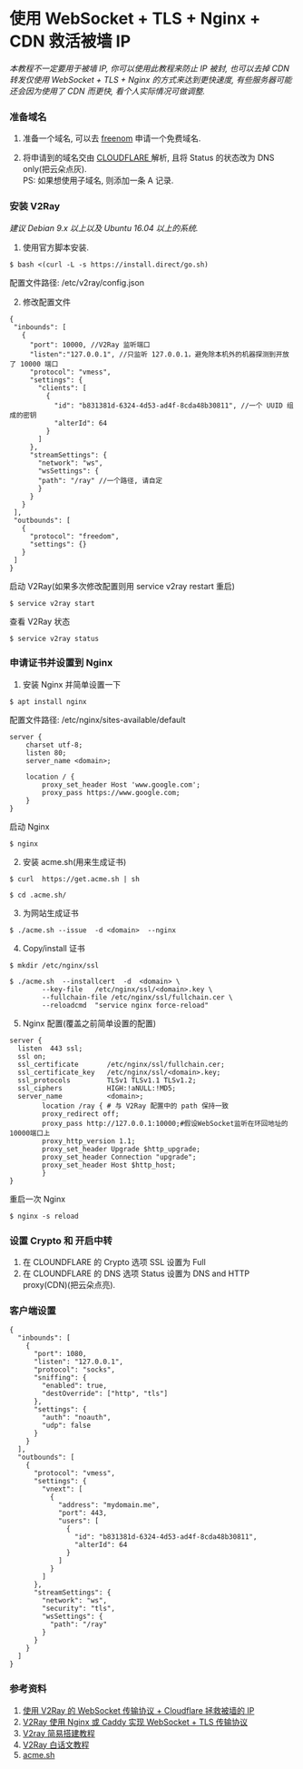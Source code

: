 # 使用 WebSocket + TLS + Nginx + CDN 救活被墙 IP
<i>本教程不一定要用于被墙 IP, 你可以使用此教程来防止 IP 被封, 也可以去掉 CDN 转发仅使用 WebSocket + TLS + Nginx 的方式来达到更快速度, 有些服务器可能还会因为使用了 CDN 而更快, 看个人实际情况可做调整.</i>
### 准备域名
1. 准备一个域名, 可以去 <a href="https://my.freenom.com/">freenom</a> 申请一个免费域名.

2. 将申请到的域名交由 <a href="https://dash.cloudflare.com/"> CLOUDFLARE </a> 解析, 且将 Status 的状态改为 DNS only(把云朵点灰).<br>PS: 如果想使用子域名, 则添加一条 A 记录.

### 安装 V2Ray
<i>建议 Debian 9.x 以上以及 Ubuntu 16.04 以上的系统.</i>

1. 使用官方脚本安装.
```
$ bash <(curl -L -s https://install.direct/go.sh)
```
配置文件路径: /etc/v2ray/config.json

2. 修改配置文件
 ```
 {
  "inbounds": [
    {
      "port": 10000, //V2Ray 监听端口
      "listen":"127.0.0.1", //只监听 127.0.0.1，避免除本机外的机器探测到开放了 10000 端口
      "protocol": "vmess",
      "settings": {
        "clients": [
          {
            "id": "b831381d-6324-4d53-ad4f-8cda48b30811", //一个 UUID 组成的密钥
            "alterId": 64
          }
        ]
      },
      "streamSettings": {
        "network": "ws",
        "wsSettings": {
        "path": "/ray" //一个路径, 请自定
        }
      }
    }
  ],
  "outbounds": [
    {
      "protocol": "freedom",
      "settings": {}
    }
  ]
}
```
 启动 V2Ray(如果多次修改配置则用 service v2ray restart 重启)
 ```
 $ service v2ray start
 ```
 查看 V2Ray 状态
 ```
 $ service v2ray status
 ```
 
### 申请证书并设置到 Nginx
1. 安装 Nginx 并简单设置一下
```
$ apt install nginx
```
配置文件路径: /etc/nginx/sites-available/default
```
server {
    charset utf-8;
    listen 80;
    server_name <domain>;

    location / {
        proxy_set_header Host 'www.google.com';
        proxy_pass https://www.google.com;
    }
}
```
启动 Nginx 
```
$ nginx
```

2. 安装 acme.sh(用来生成证书)
```
$ curl  https://get.acme.sh | sh
```
```
$ cd .acme.sh/
```

3. 为网站生成证书
```
$ ./acme.sh --issue  -d <domain>  --nginx
```

4. Copy/install 证书
```
$ mkdir /etc/nginx/ssl
```
```
$ ./acme.sh  --installcert  -d  <domain> \
        --key-file   /etc/nginx/ssl/<domain>.key \
        --fullchain-file /etc/nginx/ssl/fullchain.cer \
        --reloadcmd  "service nginx force-reload"
```

5. Nginx 配置(覆盖之前简单设置的配置)
```
server {
  listen  443 ssl;
  ssl on;
  ssl_certificate       /etc/nginx/ssl/fullchain.cer;
  ssl_certificate_key   /etc/nginx/ssl/<domain>.key;
  ssl_protocols         TLSv1 TLSv1.1 TLSv1.2;
  ssl_ciphers           HIGH:!aNULL:!MD5;
  server_name           <domain>;
        location /ray { # 与 V2Ray 配置中的 path 保持一致
        proxy_redirect off;
        proxy_pass http://127.0.0.1:10000;#假设WebSocket监听在环回地址的10000端口上
        proxy_http_version 1.1;
        proxy_set_header Upgrade $http_upgrade;
        proxy_set_header Connection "upgrade";
        proxy_set_header Host $http_host;
        }
}
```
重启一次 Nginx
```
$ nginx -s reload
```

### 设置 Crypto 和 开启中转
1. 在 CLOUNDFLARE 的 Crypto 选项 SSL 设置为 Full
2. 在 CLOUNDFLARE 的 DNS 选项 Status 设置为 DNS and HTTP proxy(CDN)(把云朵点亮).

### 客户端设置
```
{
  "inbounds": [
    {
      "port": 1080,
      "listen": "127.0.0.1",
      "protocol": "socks",
      "sniffing": {
        "enabled": true,
        "destOverride": ["http", "tls"]
      },
      "settings": {
        "auth": "noauth",
        "udp": false
      }
    }
  ],
  "outbounds": [
    {
      "protocol": "vmess",
      "settings": {
        "vnext": [
          {
            "address": "mydomain.me",
            "port": 443,
            "users": [
              {
                "id": "b831381d-6324-4d53-ad4f-8cda48b30811",
                "alterId": 64
              }
            ]
          }
        ]
      },
      "streamSettings": {
        "network": "ws",
        "security": "tls",
        "wsSettings": {
          "path": "/ray"
        }
      }
    }
  ]
}
```

### 参考资料
 1. <a href="https://233v2.com/post/5/">使用 V2Ray 的 WebSocket 传输协议 + Cloudflare 拯救被墙的 IP</a>
 2. <a href="https://233v2.com/post/3/">V2Ray 使用 Nginx 或 Caddy 实现 WebSocket + TLS 传输协议</a>
 3. <a href="https://justsweetpotato.wordpress.com/2018/11/03/v2ray-%E7%AE%80%E6%98%93%E6%95%99%E7%A8%8B/">V2ray 简易搭建教程</a>
 3. <a href="https://toutyrater.github.io/advanced/wss_and_web.html">V2Ray 白话文教程</a>
 4. <a href="https://github.com/Neilpang/acme.sh/wiki/%E8%AF%B4%E6%98%8E"> acme.sh </a>
